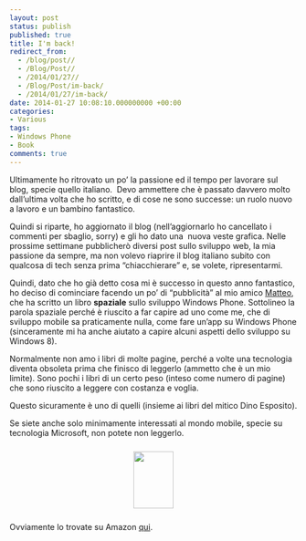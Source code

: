 ```yaml
---
layout: post
status: publish
published: true
title: I'm back!
redirect_from: 
  - /blog/post//
  - /Blog/Post//
  - /2014/01/27//
  - /Blog/Post/im-back/
  - /2014/01/27/im-back/
date: 2014-01-27 10:08:10.000000000 +00:00
categories:
- Various
tags:
- Windows Phone
- Book
comments: true
---
```

Ultimamente ho ritrovato un po’ la passione ed il tempo per lavorare sul blog, specie quello italiano.  Devo ammettere che è passato davvero molto dall’ultima volta che ho scritto, e di cose ne sono successe: un ruolo nuovo a lavoro e un bambino fantastico.

Quindi si riparte, ho aggiornato il blog (nell’aggiornarlo ho cancellato i commenti per sbaglio, sorry) e gli ho dato una  nuova veste grafica.
Nelle prossime settimane pubblicherò diversi post sullo sviluppo web, la mia passione da sempre, ma non volevo riaprire il blog italiano subito con qualcosa di tech senza prima “chiacchierare” e, se volete, ripresentarmi.

Quindi, dato che ho già detto cosa mi è successo in questo anno fantastico, ho deciso di cominciare facendo un po’ di “pubblicità” al mio amico <a title="Il blog di Matteo Pagani" href="http://www.qmatteoq.com" target="_blank">Matteo</a>, che ha scritto un libro <b>spaziale</b> sullo sviluppo Windows Phone.
Sottolineo la parola spaziale perché è riuscito a far capire ad uno come me, che di sviluppo mobile sa praticamente nulla, come fare un’app su Windows Phone (sinceramente mi ha anche aiutato a capire alcuni aspetti dello sviluppo su Windows 8).

Normalmente non amo i libri di molte pagine, perché a volte una tecnologia diventa obsoleta prima che finisco di leggerlo (ammetto che è un mio limite). Sono pochi i libri di un certo peso (inteso come numero di pagine) che sono riuscito a leggere con costanza e voglia.

Questo sicuramente è uno di quelli (insieme ai libri del mitico Dino Esposito).

Se siete anche solo minimamente interessati al mondo mobile, specie su tecnologia Microsoft, non potete non leggerlo.
<p style="text-align: center;"><img class="aligncenter" style="margin-top: 10px; margin-bottom: 10px;" alt="" src="http://qmatteoq.tostring.it/UserFiles/uploaded/qmatteoq/libro_2.png" width="70" height="100" /></p>
Ovviamente lo trovate su Amazon <a href="http://www.amazon.it/Sviluppare-applicazioni-Windows-Digital-LifeStyle-ebook/dp/B00CS5OZNS/ref=sr_1_1?ie=UTF8&amp;qid=1390813499&amp;sr=8-1&amp;keywords=sviluppare+applicazioni+per+windows+phone+8" target="_blank">qui</a>.
